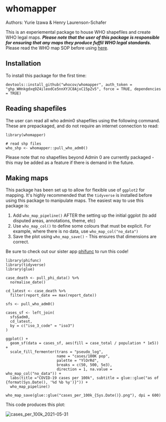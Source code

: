 # whomapper

Authors: Yurie Izawa & Henry Laurenson-Schafer

This is an experiemental package to house WHO shapefiles and create WHO legal maps. ***Please note that the user of this package is responsible for ensuring that any maps they produce fuffil WHO legal standards.*** Please read the WHO map SOP before using [here](http://gamapserver.who.int/gho/gis/training/DMF_GIS2010_2_SOPSforWHOMaps.pdf).


## Installation

To install this package for the first time: 

```
devtools::install_github("whocov/whomapper", auth_token = "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", force = TRUE, dependencies = TRUE)
```
## Reading shapefiles

The user can read all who admin0 shapefiles using the following command. These are prepackaged, and do not require an internet connection to read:

```
library(whomapper)

# read shp files
who_shp <- whomapper::pull_who_adm0()
```

Please note that no shapefiles beyond Admin 0 are currently packaged - this may be added as a feature if there is demand in the future.

## Making maps

This package has been set up to allow for flexible use of `ggplot2` for mapping. It's highly recommended that the `tidyverse` is installed before using this package to manipulate maps. The easiest way to use this package is:

1. Add `who_map_pipeline()` AFTER the setting up the initial ggplot (to add disputed areas, annotations, theme, etc)
2. Use `who_map_col()` to define some colours that must be explicit. For example, where there is no data, use `who_map_col("no_data")`
3. Save the plot using `who_map_save()` - This ensures that dimensions are correct. 

Be sure to check out our sister app [phifunc](https://github.com/whocov/phifunc) to run this code!

```
library(phifunc)
library(tidyverse)
library(glue)

case_death <- pull_phi_data() %>% 
  normalise_date()

cd_latest <- case_death %>% 
  filter(report_date == max(report_date))

sfs <- pull_who_adm0()

cases_sf <- left_join(
  sfs$adm0,
  cd_latest,
  by = c("iso_3_code" = "iso3")
)

ggplot() +
  geom_sf(data = cases_sf, aes(fill = case_total / population * 1e5)) +
  scale_fill_fermenter(trans = "pseudo_log",
                       name = "cases/100K pop", 
                       palette = "YlOrRd", 
                       breaks = c(50, 500, 5e3),
                       direction = 1, na.value = who_map_col("no_data")) +
  labs(title ="COVID-19 cases per 100k", subtitle = glue::glue("as of {format(Sys.Date(), '%d %b %y')}")) +
  who_map_pipeline()

who_map_save(glue::glue("cases_per_100k_{Sys.Date()}.png"), dpi = 600)

```

This code produces this plot:

![cases_per_100k_2021-05-31](https://user-images.githubusercontent.com/38218241/120209436-fa62df80-c22e-11eb-960c-c7ee84b2473c.png)
